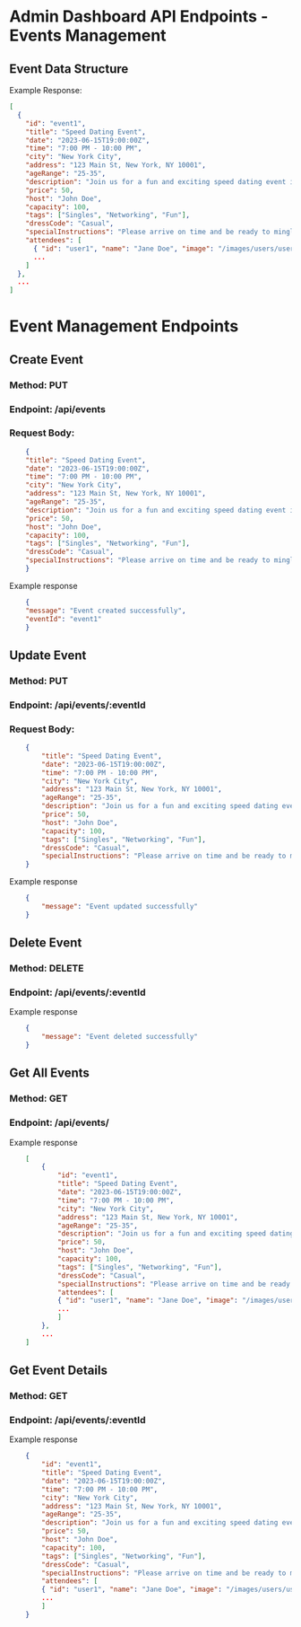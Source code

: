 # Admin Dashboard API Endpoints - Events Management

## Event Data Structure

Example Response:
```json
[
  {
    "id": "event1",
    "title": "Speed Dating Event",
    "date": "2023-06-15T19:00:00Z",
    "time": "7:00 PM - 10:00 PM",
    "city": "New York City",
    "address": "123 Main St, New York, NY 10001",
    "ageRange": "25-35",
    "description": "Join us for a fun and exciting speed dating event in the heart of the city...",
    "price": 50,
    "host": "John Doe",
    "capacity": 100,
    "tags": ["Singles", "Networking", "Fun"],
    "dressCode": "Casual",
    "specialInstructions": "Please arrive on time and be ready to mingle.",
    "attendees": [
      { "id": "user1", "name": "Jane Doe", "image": "/images/users/user1.webp" },
      ...
    ]
  },
  ...
]
```

# Event Management Endpoints
## Create Event
### Method: PUT
### Endpoint: /api/events
### Request Body:
```json
    {
    "title": "Speed Dating Event",
    "date": "2023-06-15T19:00:00Z",
    "time": "7:00 PM - 10:00 PM",
    "city": "New York City",
    "address": "123 Main St, New York, NY 10001",
    "ageRange": "25-35",
    "description": "Join us for a fun and exciting speed dating event in the heart of the city...",
    "price": 50,
    "host": "John Doe",
    "capacity": 100,
    "tags": ["Singles", "Networking", "Fun"],
    "dressCode": "Casual",
    "specialInstructions": "Please arrive on time and be ready to mingle."
    }

```
Example response
```json
    {
    "message": "Event created successfully",
    "eventId": "event1"
    }

```

## Update Event
### Method: PUT
### Endpoint: /api/events/:eventId
### Request Body:
```json
    {
        "title": "Speed Dating Event",
        "date": "2023-06-15T19:00:00Z",
        "time": "7:00 PM - 10:00 PM",
        "city": "New York City",
        "address": "123 Main St, New York, NY 10001",
        "ageRange": "25-35",
        "description": "Join us for a fun and exciting speed dating event in the heart of the city...",
        "price": 50,
        "host": "John Doe",
        "capacity": 100,
        "tags": ["Singles", "Networking", "Fun"],
        "dressCode": "Casual",
        "specialInstructions": "Please arrive on time and be ready to mingle."
    }

```
Example response
```json
    {
        "message": "Event updated successfully"
    }

```

## Delete Event
### Method: DELETE
### Endpoint: /api/events/:eventId
Example response

```json
    {
        "message": "Event deleted successfully"
    }
```

## Get All Events
### Method: GET
### Endpoint: /api/events/
Example response

```json
    [
        {
            "id": "event1",
            "title": "Speed Dating Event",
            "date": "2023-06-15T19:00:00Z",
            "time": "7:00 PM - 10:00 PM",
            "city": "New York City",
            "address": "123 Main St, New York, NY 10001",
            "ageRange": "25-35",
            "description": "Join us for a fun and exciting speed dating event in the heart of the city...",
            "price": 50,
            "host": "John Doe",
            "capacity": 100,
            "tags": ["Singles", "Networking", "Fun"],
            "dressCode": "Casual",
            "specialInstructions": "Please arrive on time and be ready to mingle.",
            "attendees": [
            { "id": "user1", "name": "Jane Doe", "image": "/images/users/user1.webp" },
            ...
            ]
        },
        ...
    ]

```


## Get Event Details
### Method: GET
### Endpoint: /api/events/:eventId
Example response

```json
    {
        "id": "event1",
        "title": "Speed Dating Event",
        "date": "2023-06-15T19:00:00Z",
        "time": "7:00 PM - 10:00 PM",
        "city": "New York City",
        "address": "123 Main St, New York, NY 10001",
        "ageRange": "25-35",
        "description": "Join us for a fun and exciting speed dating event in the heart of the city...",
        "price": 50,
        "host": "John Doe",
        "capacity": 100,
        "tags": ["Singles", "Networking", "Fun"],
        "dressCode": "Casual",
        "specialInstructions": "Please arrive on time and be ready to mingle.",
        "attendees": [
        { "id": "user1", "name": "Jane Doe", "image": "/images/users/user1.webp" },
        ...
        ]
    }
```